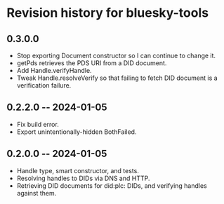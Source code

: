 # Revision history for bluesky-tools

## 0.3.0.0

* Stop exporting Document constructor so I can continue to change it.
* getPds retrieves the PDS URI from a DID document.
* Add Handle.verifyHandle.
* Tweak Handle.resolveVerify so that failing to fetch DID document is a verification failure.

## 0.2.2.0 -- 2024-01-05

* Fix build error.
* Export unintentionally-hidden BothFailed.

## 0.2.0.0 -- 2024-01-05

* Handle type, smart constructor, and tests.
* Resolving handles to DIDs via DNS and HTTP.
* Retrieving DID documents for did:plc: DIDs, and verifying handles against them.
